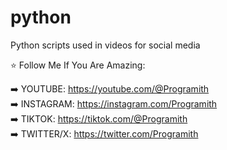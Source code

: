 # python
Python scripts used in videos for social media

⭐️ Follow Me If You Are Amazing:

➡️ YOUTUBE: https://youtube.com/@Programith<br>
➡️ INSTAGRAM: https://instagram.com/Programith<br>
➡️ TIKTOK: https://tiktok.com/@Programith<br>
➡️ TWITTER/X: https://twitter.com/Programith<br>
